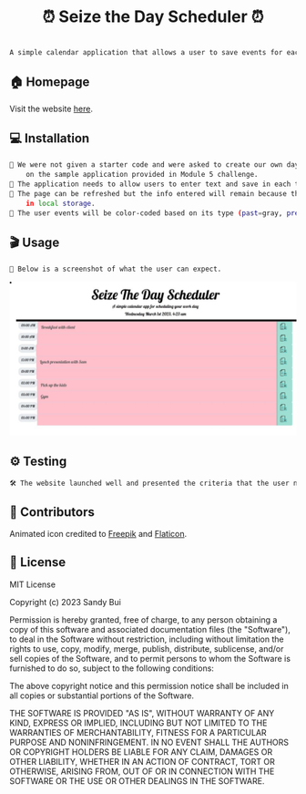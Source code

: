 <h1 align="center">⏰ Seize the Day Scheduler ⏰</h1>

```sh

A simple calendar application that allows a user to save events for each hour of the day.

```

## 🏠 Homepage

Visit the website [here](https://stbuiemory.github.io/Seize-The-Day-Scheduler/).

## 💻 Installation

```sh
🔹 We were not given a starter code and were asked to create our own day scheduler based 
    on the sample application provided in Module 5 challenge.
🔹 The application needs to allow users to enter text and save in each time slot. 
🔹 The page can be refreshed but the info entered will remain because they are recorded 
    in local storage.
🔹 The user events will be color-coded based on its type (past=gray, present=green, future=pink).
```
## 🎬 Usage

```sh
🤩 Below is a screenshot of what the user can expect.
```
![Screenshot of the final product](./assets/Screenshot%20of%20Scheduler.jpg)

## ⚙️ Testing

```sh
🛠️ The website launched well and presented the criteria that the user needs.
```

## 🤝 Contributors

Animated icon credited to [Freepik](https://www.freepik.com) and [Flaticon](https://www.flaticon.com/).

## 📝 License

MIT License

Copyright (c) 2023 Sandy Bui

Permission is hereby granted, free of charge, to any person obtaining a copy of this software and associated documentation files (the "Software"), to deal in the Software without restriction, including without limitation the rights to use, copy, modify, merge, publish, distribute, sublicense, and/or sell copies of the Software, and to permit persons to whom the Software is furnished to do so, subject to the following conditions:

The above copyright notice and this permission notice shall be included in all copies or substantial portions of the Software.

THE SOFTWARE IS PROVIDED "AS IS", WITHOUT WARRANTY OF ANY KIND, EXPRESS OR IMPLIED, INCLUDING BUT NOT LIMITED TO THE WARRANTIES OF MERCHANTABILITY, FITNESS FOR A PARTICULAR PURPOSE AND NONINFRINGEMENT. IN NO EVENT SHALL THE AUTHORS OR COPYRIGHT HOLDERS BE LIABLE FOR ANY CLAIM, DAMAGES OR OTHER LIABILITY, WHETHER IN AN ACTION OF CONTRACT, TORT OR OTHERWISE, ARISING FROM, OUT OF OR IN CONNECTION WITH THE SOFTWARE OR THE USE OR OTHER DEALINGS IN THE SOFTWARE.
